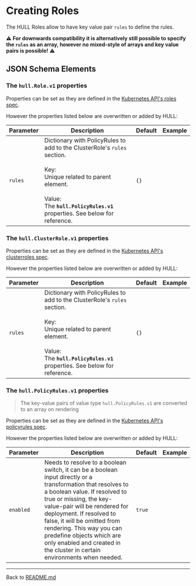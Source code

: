 # Creating Roles

The HULL Roles allow to have key value pair `rules` to define the rules. 

⚠️ **For downwards compatibility it is alternatively still possible to specify the `rules` as an array, however no mixed-style of arrays and key value pairs is possible!** ⚠️

## JSON Schema Elements

### The `hull.Role.v1` properties

Properties can be set as they are defined in the [Kubernetes API's roles spec](https://kubernetes.io/docs/reference/generated/kubernetes-api/v1.22/#role-v1-rbac-authorization-k8s-io). 

However the properties listed below are overwritten or added by HULL:

| Parameter | Description  | Default | Example 
| --------  | -------------| ------- | --------
| `rules` | Dictionary with PolicyRules to add to the ClusterRole's `rules` section. <br><br>Key: <br>Unique related to parent element.<br><br>Value: <br>The **`hull.PolicyRules.v1`** properties. See below for reference. | `{}` || `{}` 


### The `hull.ClusterRole.v1` properties

Properties can be set as they are defined in the [Kubernetes API's clusterroles spec](https://kubernetes.io/docs/reference/generated/kubernetes-api/v1.22/#clusterrole-v1-rbac-authorization-k8s-io). 

However the properties listed below are overwritten or added by HULL:

| Parameter | Description  | Default | Example 
| --------  | -------------| ------- | --------
| `rules` | Dictionary with PolicyRules to add to the ClusterRole's `rules` section. <br><br>Key: <br>Unique related to parent element.<br><br>Value: <br>The **`hull.PolicyRules.v1`** properties. See below for reference. | `{}` || `{}` 

### The `hull.PolicyRules.v1` properties

> The key-value pairs of value type `hull.PolicyRules.v1` are converted to an array on rendering 

Properties can be set as they are defined in the [Kubernetes API's policyrules spec](https://kubernetes.io/docs/reference/generated/kubernetes-api/v1.22/#policyrule-v1-rbac-authorization-k8s-io). 

However the properties listed below are overwritten or added by HULL:

| Parameter | Description  | Default | Example 
| --------  | -------------| ------- | --------
`enabled` | Needs to resolve to a boolean switch, it can be a boolean input directly or a transformation that resolves to a boolean value. If resolved to true or missing, the key-value-pair will be rendered for deployment. If resolved to false, it will be omitted from rendering. This way you can predefine objects which are only enabled and created in the cluster in certain environments when needed. | `true` |

---
Back to [README.md](./../README.md)